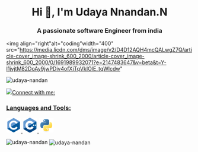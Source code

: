 <h1 align="center">Hi 👋, I'm Udaya Nnandan.N</h1>
<h3 align="center">A passionate software Engineer from india</h3>

<img align="right"alt="coding"width="400" src="https://media.licdn.com/dms/image/v2/D4D12AQH4mcQALwgZ7Q/article-cover_image-shrink_600_2000/article-cover_image-shrink_600_2000/0/1691989932071?e=2147483647&v=beta&t=Y-I1jvjtM82DoAy9jwPDiv4ofXjTqVkIOlE_tqWlcdw"
<p align="left"> <img src="https://komarev.com/ghpvc/?username=udaya-nandan&label=Profile%20views&color=0e75b6&style=flat" alt="udaya-nandan" /> </p>

<p align="left"> <a href="https://github.com/ryo-ma/github-profile-trophy"><img src="
<h3 align="left">Connect with me:</h3>
<p align="left">
</p>

<h3 align="left">Languages and Tools:</h3>
<p align="left"> <a href="https://www.cprogramming.com/" target="_blank" rel="noreferrer"> <img src="https://raw.githubusercontent.com/devicons/devicon/master/icons/c/c-original.svg" alt="c" width="40" height="40"/> </a> <a href="https://www.w3schools.com/cpp/" target="_blank" rel="noreferrer"> <img src="https://raw.githubusercontent.com/devicons/devicon/master/icons/cplusplus/cplusplus-original.svg" alt="cplusplus" width="40" height="40"/> </a> <a href="https://www.python.org" target="_blank" rel="noreferrer"> <img src="https://raw.githubusercontent.com/devicons/devicon/master/icons/python/python-original.svg" alt="python" width="40" height="40"/> </a> </p>

<p><img align="left" src="https://github-readme-stats.vercel.app/api/top-langs?username=udaya-nandan&show_icons=true&locale=en&layout=compact" alt="udaya-nandan" /></p>

<p>&nbsp;<img align="center" src="https://github-readme-stats.vercel.app/api?username=udaya-nandan&show_icons=true&locale=en" alt="udaya-nandan" /></p>
